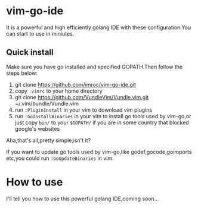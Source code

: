 # vim-go-ide
It is a powerful and high efficiently golang IDE with these configuration.You can start to use in miniutes.

## Quick install
Make sure you have go installed and specified GOPATH.Then follow the steps below:

1.  git clone https://github.com/imroc/vim-go-ide.git
2.  copy `.vimrc` to your home directory
3.  git clone https://github.com/VundleVim/Vundle.vim.git ~/.vim/bundle/Vundle.vim
4.  run `:PluginInstall` in your vim to download vim plugins
5.  run `:GoInstallBinaries` in your vim to install go tools used by vim-go,or just copy `bin/` to your `$GOPATH/` if you are in some country that blocked google's websites

Aha,that's all,pretty simple,isn't it?

If you want to update go tools used by vim-go,like godef,gocode,goimports etc,you could run `:GoUpdateBinaries` in vim.

# How to use
I'll tell you how to use this powerful golang IDE,coming soon...
